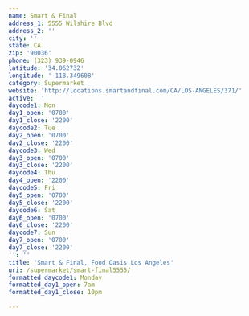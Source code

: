 ```yaml
---
name: Smart & Final
address_1: 5555 Wilshire Blvd
address_2: ''
city: ''
state: CA
zip: '90036'
phone: (323) 939-0946
latitude: '34.062732'
longitude: '-118.349608'
category: Supermarket
website: 'http://locations.smartandfinal.com/CA/LOS-ANGELES/371/'
active: ''
daycode1: Mon
day1_open: '0700'
day1_close: '2200'
daycode2: Tue
day2_open: '0700'
day2_close: '2200'
daycode3: Wed
day3_open: '0700'
day3_close: '2200'
daycode4: Thu
day4_open: '2200'
daycode5: Fri
day5_open: '0700'
day5_close: '2200'
daycode6: Sat
day6_open: '0700'
day6_close: '2200'
daycode7: Sun
day7_open: '0700'
day7_close: '2200'
'': ''
title: 'Smart & Final, Food Oasis Los Angeles'
uri: /supermarket/smart-final5555/
formatted_daycode1: Monday
formatted_day1_open: 7am
formatted_day1_close: 10pm

---
```

